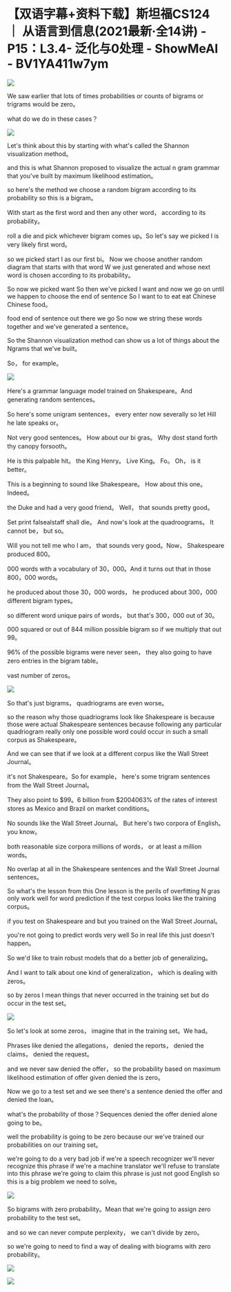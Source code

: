# 【双语字幕+资料下载】斯坦福CS124 ｜ 从语言到信息(2021最新·全14讲) - P15：L3.4- 泛化与0处理 - ShowMeAI - BV1YA411w7ym

![](img/d99190e71cb183dacd5e319fdd2254d4_0.png)

We saw earlier that lots of times probabilities or counts of bigrams or trigrams would be zero。

 what do we do in these cases？

![](img/d99190e71cb183dacd5e319fdd2254d4_2.png)

Let's think about this by starting with what's called the Shannon visualization method。

 and this is what Shannon proposed to visualize the actual n gram grammar that you've built by maximum likelihood estimation。

 so here's the method we choose a random bigram according to its probability so this is a bigram。

With start as the first word and then any other word， according to its probability。

 roll a die and pick whichever bigram comes up。So let's say we picked I is very likely first word。

 so we picked start I as our first bi。 Now we choose another random diagram that starts with that word W we just generated and whose next word is chosen according to its probability。

 So now we picked want So then we've picked I want and now we go on until we happen to choose the end of sentence So I want to to eat eat Chinese Chinese food。

 food end of sentence out there we go So now we string these words together and we've generated a sentence。

So the Shannon visualization method can show us a lot of things about the Ngrams that we've built。

 So， for example。

![](img/d99190e71cb183dacd5e319fdd2254d4_4.png)

Here's a grammar language model trained on Shakespeare。And generating random sentences。

So here's some unigram sentences， every enter now severally so let Hill he late speaks or。

Not very good sentences。 How about our bi gras。 Why dost stand forth thy canopy forsooth。

 He is this palpable hit。 the King Henry。 Live King。 Fo。 Oh， is it better。

 This is a beginning to sound like Shakespeare。 How about this one。Indeed。

 the Duke and had a very good friend。 Well， that sounds pretty good。

 Set print falsealstaff shall die。 And now's look at the quadroograms。 It cannot be， but so。

Will you not tell me who I am， that sounds very good。Now， Shakespeare produced 800。

000 words with a vocabulary of 30，000。And it turns out that in those 800，000 words。

 he produced about those 30，000 words， he produced about 300，000 different bigram types。

 so different word unique pairs of words， but that's 300，000 out of 30。

000 squared or out of 844 million possible bigram so if we multiply that out 99。

96% of the possible bigrams were never seen， they also going to have zero entries in the bigram table。

 vast number of zeros。

![](img/d99190e71cb183dacd5e319fdd2254d4_6.png)

So that's just bigrams， quadriograms are even worse。

 so the reason why those quadriograms look like Shakespeare is because those were actual Shakespeare sentences because following any particular quadriogram really only one possible word could occur in such a small corpus as Shakespeare。

And we can see that if we look at a different corpus like the Wall Street Journal。

 it's not Shakespeare。So for example， here's some trigram sentences from the Wall Street Journal。

They also point to $99。6 billion from $2004063% of the rates of interest stores as Mexico and Brazil on market conditions。

 No sounds like the Wall Street Journal。 But here's two corpora of English。 you know。

 both reasonable size corpora millions of words， or at least a million words。

 No overlap at all in the Shakespeare sentences and the Wall Street Journal sentences。

So what's the lesson from this One lesson is the perils of overfitting N gras only work well for word prediction if the test corpus looks like the training corpus。

 if you test on Shakespeare and but you trained on the Wall Street Journal。

 you're not going to predict words very well So in real life this just doesn't happen。

So we'd like to train robust models that do a better job of generalizing。

And I want to talk about one kind of generalization， which is dealing with zeros。

 so by zeros I mean things that never occurred in the training set but do occur in the test set。



![](img/d99190e71cb183dacd5e319fdd2254d4_8.png)

So let's look at some zeros， imagine that in the training set。We had。

Phrases like denied the allegations， denied the reports， denied the claims， denied the request。

 and we never saw denied the offer， so the probability based on maximum likelihood estimation of offer given denied the is zero。

Now we go to a test set and we see there's a sentence denied the offer and denied the loan。

 what's the probability of those？Sequences denied the offer denied alone going to be。

 well the probability is going to be zero because our we've trained our probabilities on our training set。

 we're going to do a very bad job if we're a speech recognizer we'll never recognize this phrase if we're a machine translator we'll refuse to translate into this phrase we're going to claim this phrase is just not good English so this is a big problem we need to solve。



![](img/d99190e71cb183dacd5e319fdd2254d4_10.png)

So bigrams with zero probability。Mean that we're going to assign zero probability to the test set。

 and so we can never compute perplexity， we can't divide by zero。

 so we're going to need to find a way of dealing with biograms with zero probability。



![](img/d99190e71cb183dacd5e319fdd2254d4_12.png)

![](img/d99190e71cb183dacd5e319fdd2254d4_13.png)